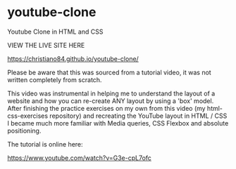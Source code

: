 # youtube-clone
Youtube Clone in HTML and CSS

VIEW THE LIVE SITE HERE

https://christiano84.github.io/youtube-clone/

Please be aware that this was sourced from a tutorial video, it was not written completely from scratch.

This video was instrumental in helping me to understand the layout of a website and how you can re-create ANY layout by using a 'box' model.
After finishing the practice exercises on my own from this video (my html-css-exercises repository) and recreating the YouTube layout in HTML / CSS
I became much more familiar with Media queries, CSS Flexbox and absolute positioning.

The tutorial is online here:

https://www.youtube.com/watch?v=G3e-cpL7ofc
